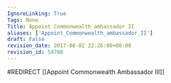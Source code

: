```yaml
---
IgnoreLinking: True
Tags: None
Title: Appoint Commonwealth ambassador II
aliases: ['Appoint_Commonwealth_ambassador_II']
draft: False
revision_date: 2017-08-02 22:26:00+00:00
revision_id: 54788
---
```


#REDIRECT [[Appoint Commonwealth Ambassador III]]